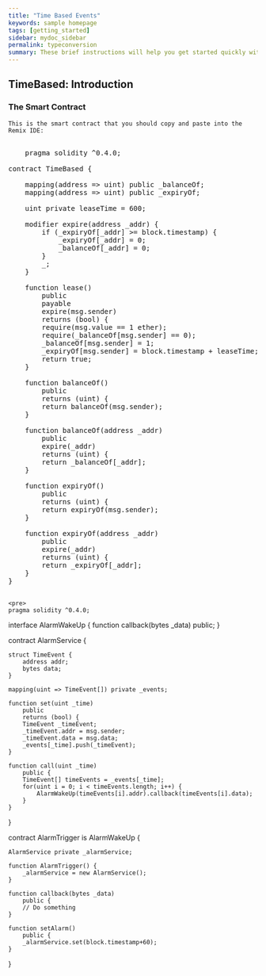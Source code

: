 ```yaml
---
title: "Time Based Events"
keywords: sample homepage
tags: [getting_started]
sidebar: mydoc_sidebar
permalink: typeconversion
summary: These brief instructions will help you get started quickly with the solidity development.
---
```



## TimeBased: Introduction

### The Smart Contract

```
This is the smart contract that you should copy and paste into the Remix IDE:

```


<pre>

    pragma solidity ^0.4.0;

contract TimeBased {
    
    mapping(address => uint) public _balanceOf;
    mapping(address => uint) public _expiryOf;
    
    uint private leaseTime = 600;
    
    modifier expire(address _addr) {
        if (_expiryOf[_addr] >= block.timestamp) {
            _expiryOf[_addr] = 0;
            _balanceOf[_addr] = 0;
        }
        _;
    }
    
    function lease()
        public
        payable
        expire(msg.sender)
        returns (bool) {
        require(msg.value == 1 ether);
        require(_balanceOf[msg.sender] == 0);
        _balanceOf[msg.sender] = 1;
        _expiryOf[msg.sender] = block.timestamp + leaseTime;
        return true;
    }
    
    function balanceOf() 
        public
        returns (uint) {
        return balanceOf(msg.sender);        
    }
    
    function balanceOf(address _addr)
        public
        expire(_addr)
        returns (uint) {
        return _balanceOf[_addr];
    }
    
    function expiryOf() 
        public
        returns (uint) {
        return expiryOf(msg.sender);        
    }
    
    function expiryOf(address _addr)
        public
        expire(_addr)
        returns (uint) {
        return _expiryOf[_addr];
    }
}
    </pre>
    
    
    <pre>
    pragma solidity ^0.4.0;

interface AlarmWakeUp {
    function callback(bytes _data) public;
}

contract AlarmService {
    
    struct TimeEvent {
        address addr;
        bytes data;
    }
    
    mapping(uint => TimeEvent[]) private _events;
    
    function set(uint _time) 
        public 
        returns (bool) {
        TimeEvent _timeEvent;
        _timeEvent.addr = msg.sender;
        _timeEvent.data = msg.data;
        _events[_time].push(_timeEvent);
    }
    
    function call(uint _time) 
        public {
        TimeEvent[] timeEvents = _events[_time];
        for(uint i = 0; i < timeEvents.length; i++) {
            AlarmWakeUp(timeEvents[i].addr).callback(timeEvents[i].data);
        }
    }
}

contract AlarmTrigger is AlarmWakeUp {
    
    AlarmService private _alarmService;
    
    function AlarmTrigger() {
        _alarmService = new AlarmService();
    }
    
    function callback(bytes _data) 
        public {
        // Do something
    }
    
    function setAlarm() 
        public {
        _alarmService.set(block.timestamp+60);
    }
    
}
    </pre>
